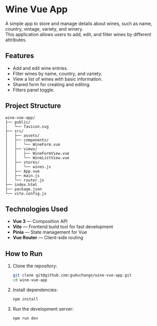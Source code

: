 # Wine Vue App

A simple app to store and manage details about wines, such as name, country, vintage, variety, and winery.  
This application allows users to add, edit, and filter wines by different attributes.

## Features

- Add and edit wine entries.  
- Filter wines by name, country, and variety.  
- View a list of wines with basic information.  
- Shared form for creating and editing.  
- Filters panel toggle.  

## Project Structure

```
wine-vue-app/
├── public/
│   └── favicon.svg
├── src/
│   ├── assets/
│   ├── components/
│   │   └── WineForm.vue
│   ├── views/
│   │   ├── WineFormView.vue
│   │   └── WineListView.vue
│   ├── stores/
│   │   └── wines.js
│   ├── App.vue
│   ├── main.js
│   └── router.js
├── index.html
├── package.json
└── vite.config.js
```

## Technologies Used

- **Vue 3** — Composition API  
- **Vite** — Frontend build tool for fast development  
- **Pinia** — State management for Vue  
- **Vue Router** — Client-side routing  

## How to Run

1. Clone the repository:  
   ```bash
   git clone git@github.com:guduchango/wine-vue-app.git
   cd wine-vue-app
   ```

2. Install dependencies:  
   ```bash
   npm install
   ```

3. Run the development server:  
   ```bash
   npm run dev
   ```
